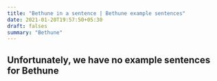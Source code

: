 ```yaml
---
title: "Bethune in a sentence | Bethune example sentences"
date: 2021-01-20T19:57:50+05:30
draft: falses
summary: "Bethune"
---
```

## Unfortunately, we have no example sentences for Bethune                 
